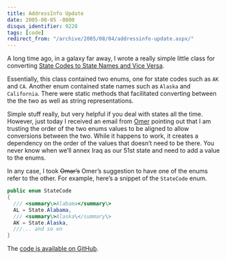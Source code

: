 ```yaml
---
title: AddressInfo Update
date: 2005-08-05 -0800
disqus_identifier: 9228
tags: [code]
redirect_from: "/archive/2005/08/04/addressinfo-update.aspx/"
---
```


A long time ago, in a galaxy far away, I wrote a really simple little
class for converting [State Codes to State Names and Vice Versa](https://haacked.com/archive/2005/04/08/2599.aspx).

Essentially, this class contained two enums, one for state codes such as `AK` and `CA`. Another enum contained state names such as `Alaska` and `California`. There were static methods that facilitated converting between the the two as well as string representations.

Simple stuff really, but very helpful if you deal with states all the time. However, just today I received an email from
[Omer](http://weblogs.asp.net/OKloeten/) pointing out that I am trusting the order of the two enums values to be aligned to allow conversions between the two. While it happens to work, it creates a dependency on the order of the values that doesn’t need to be there. You never know when we’ll annex Iraq as our 51st state and need to add a value to the enums.

In any case, I took ~~Omar’s~~ Omer’s suggestion to have one of the enums refer to the other. For example, here’s a snippet of the `StateCode` enum.

```csharp
public enum StateCode
{
  /// <summary\>Alabama</summary\>
  AL = State.Alabama,
  /// <summary\>Alaska\</summary\>
  AK = State.Alaska,
  ///... and so on
}
```

The [code is available on GitHub](https://github.com/Haacked/CodeHaacks/blob/master/src/AddressInfo.cs).
